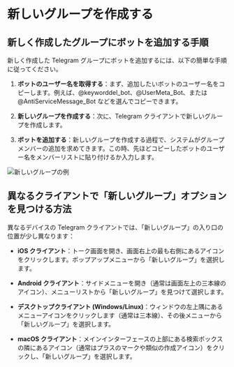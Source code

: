 # 新しいグループを作成する

## 新しく作成したグループにボットを追加する手順

新しく作成した Telegram グループにボットを追加するには、以下の簡単な手順に従ってください。

1. **ボットのユーザー名を取得する**：まず、追加したいボットのユーザー名をコピーします。例えば、@keyworddel\_bot、@UserMeta\_Bot、または @AntiServiceMessage\_Bot などを選んでコピーできます。

2. **新しいグループを作成する**：次に、Telegram クライアントで新しいグループを作成します。

3. **ボットを追加する**：新しいグループを作成する過程で、システムがグループメンバーの追加を求めてきます。この時、先ほどコピーしたボットのユーザー名をメンバーリストに貼り付けるか入力します。

![新しいグループの例](/markdown/img-2.jpeg)

## 異なるクライアントで「新しいグループ」オプションを見つける方法

異なるデバイスの Telegram クライアントでは、「新しいグループ」の入り口の位置が少し異なります：

- **iOS クライアント**：トーク画面を開き、画面右上の最も右側にあるアイコンをクリックします。ポップアップメニューから「新しいグループ」を選択します。

- **Android クライアント**：サイドメニューを開き（通常は画面左上の三本線のアイコン）、メニューリストから「新しいグループ」を見つけて選択します。

- **デスクトップクライアント (Windows/Linux)**：ウィンドウの左上隅にあるメニューアイコンをクリックします（通常は三本線）、その後メニューから「新しいグループ」を選択します。

- **macOS クライアント**：メインインターフェースの上部にある検索ボックスの隣にあるアイコン（通常はプラスのマークや類似の作成アイコン）をクリックし、「新しいグループ」を選択します。